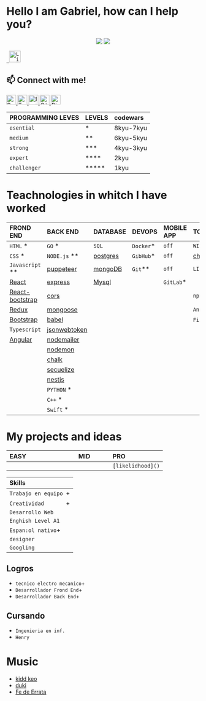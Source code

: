 # Hello I am Gabriel, how can I help you?
<p align="center"> 
 <img src="https://img.shields.io/github/followers/GabrielBrufau?color=FD5D5D&label=Followers"/>  
 <img src="https://img.shields.io/github/stars/GabrielBrufau?style=flat&color=FD5D5D" />  
</p>




<p align="left">
  <code><a href="https://www.linkedin.com/in/gabriel-nestor-brufau-a504871b9/" target="_blank"> <img src="https://res.cloudinary.com/dlexbrcrv/image/upload/v1621273442/Proyects/linkedin_1_wfivod.svg" alt="Linkedin" height="30"/></a></code>
   

## 📫 Connect with me!
<p > 
  <a href="https://portfoliogabrielbrrufau.herokuapp.com/">
    <img  alt="Porfolio" height="25" src="https://img.shields.io/badge/Porfolio-250001?style=for-the-badge&logo=react&logoColor=white" />
  </a> 

 <a href="https://twitter.com/GabrielBrufau">
    <img  alt="Twitter" height="25" src="https://img.shields.io/badge/Twitter-2190f4?style=for-the-badge&logo=twitter&logoColor=white" />
  </a>
 
  <a href="https://www.instagram.com/quki_24h/">
    <img  alt="Instagram" height="25" src="https://img.shields.io/badge/Instagram-E4405F?style=for-the-badge&logo=instagram&logoColor=white" />
  </a> 
 
   <a href="https://gitlab.com/qki.foss">
    <img  alt="Gitlab" height="25" src="https://img.shields.io/badge/gitlab-F27561?style=for-the-badge&logo=gitlab&logoColor=white" />
  </a> 
  <a href="https://discord.gg/PutgvhNShG">
    <img  alt="Discord" height="25" src="https://img.shields.io/badge/Discord-5484DF?style=for-the-badge&logo=Discord&logoColor=white" />
  </a> 
</p>

| PROGRAMMING LEVES       | LEVELS  | codewars |
|:------------------------|:--------|:---------|
|`esential`               |   *     | 8kyu-7kyu|
|`medium`                 |   **    | 6kyu-5kyu|
|`strong`                 |   ***   | 4kyu-3kyu|
|`expert`                 |   ****  | 2kyu     |
|`challenger`             |   ***** | 1kyu     |
  
# Teachnologies in whitch I have worked
| FROND END             | BACK END        | DATABASE   | DEVOPS  | MOBILE APP | TOOLS          |
| :--------             |:-------         | :------    | :-------|:---------- |:----------     |
| `HTML` *              |   `GO` *        |  `SQL`     |`Docker`* |   `off`    |`WINDOWS`      |
| `CSS` *               | `NODE.js` **    |[postgres]()|`GibHub`* | `off`      |[chocolatey]() |
|`Javascript` **        |[puppeteer]()    |[mongoDB]() |`Git`**   |`off`       | `LINUX`       |  
| [React]()             |[express]()      |[Mysql]()|  |`GitLab`*|             |[ubuntu]()      |
| [React-bootstrap]()   |[cors]()         |            |         |             |`npm`           |
|[Redux]()              |[mongoose]()     |            |         |             |`Andoid`        |
|[Bootstrap]()          |[babel]()        |            |         |             | `Figma`*       |
|`Typescript`           |[jsonwebtoken]() |            |         |             |                |
| [Angular]()           |[nodemailer]()   |            |         |             |                |
|                       |[nodemon]()      |
|                       |[chalk]()        |
|                       |[secuelize]()    |
|                       |[nestjs]()       |
|                       |`PYTHON` *       |
|                       |`C++` *          |
|                       |`Swift` *        |

# My projects and ideas
|EASY                      |MID           |PRO   
| :--------                |:-------      | :------
|`                    `    |`         `   |`[likelidhood]()`|



| Skills                         |    
| :-----------------------       | 
| `Trabajo en equipo `+          |                                  
| `Creatividad       `+          |  
| `Desarrollo Web   `            |
| `Enghish Level A1`             |
| `Espan:ol nativo`+             |
| `designer`                     |
|`Googling`                      |
 


 
 ## Logros
  - `tecnico electro mecanico`+
  - `Desarrollador Frond End`+
  - `Desarrollador Back End`+
 
   
 ## Cursando 
 - `Ingenieria en inf.`
 - `Henry`
 
 
 
 
 
# Music
 - [kidd keo]()
 - [duki]()
 - [Fe de Errata]()
 









